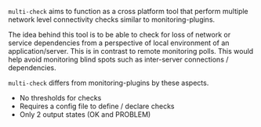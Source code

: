 `multi-check` aims to function as a cross platform tool that perform multiple network level connectivity checks similar to monitoring-plugins.

The idea behind this tool is to be able to check for loss of network or service dependencies from a perspective of local environment of an application/server.  This is in contrast to remote monitoring polls.  This would help avoid monitoring blind spots such as inter-server connections / dependencies.

`multi-check` differs from monitoring-plugins by these aspects.

* No thresholds for checks
* Requires a config file to define / declare checks
* Only 2 output states (OK and PROBLEM)
